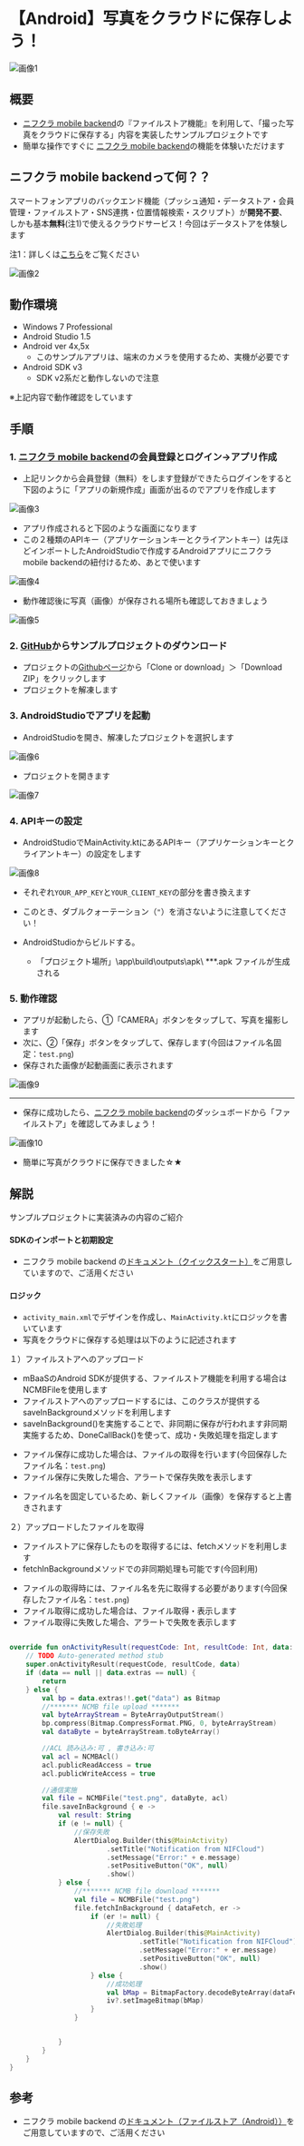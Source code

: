 # 【Android】写真をクラウドに保存しよう！

![画像1](/readme-img/OverView.png)

## 概要

* [ニフクラ mobile backend](https://mbaas.nifcloud.com/)の『ファイルストア機能』を利用して、「撮った写真をクラウドに保存する」内容を実装したサンプルプロジェクトです
* 簡単な操作ですぐに [ニフクラ mobile backend](https://mbaas.nifcloud.com/)の機能を体験いただけます

## ニフクラ mobile backendって何？？
スマートフォンアプリのバックエンド機能（プッシュ通知・データストア・会員管理・ファイルストア・SNS連携・位置情報検索・スクリプト）が**開発不要**、しかも基本**無料**(注1)で使えるクラウドサービス！今回はデータストアを体験します

注1：詳しくは[こちら](https://mbaas.nifcloud.com/price.htm)をご覧ください

![画像2](/readme-img/SdkTypes.png)

## 動作環境
* Windows 7 Professional
* Android Studio 1.5
* Android ver 4x,5x
  - このサンプルアプリは、端末のカメラを使用するため、実機が必要です
* Android SDK v3
  - SDK v2系だと動作しないので注意

※上記内容で動作確認をしています


## 手順
### 1. [ニフクラ mobile backend](https://mbaas.nifcloud.com/)の会員登録とログイン→アプリ作成

* 上記リンクから会員登録（無料）をします登録ができたらログインをすると下図のように「アプリの新規作成」画面が出るのでアプリを作成します

![画像3](/readme-img/mBassNewProject.png)

* アプリ作成されると下図のような画面になります
* この２種類のAPIキー（アプリケーションキーとクライアントキー）は先ほどインポートしたAndroidStudioで作成するAndroidアプリにニフクラ mobile backendの紐付けるため、あとで使います

![画像4](/readme-img/mBassAPIkey.png)

* 動作確認後に写真（画像）が保存される場所も確認しておきましょう

![画像5](/readme-img/mBassData.png)

### 2. [GitHub](https://github.com/NIFCloud-mbaas/KotlinFileApp.git)からサンプルプロジェクトのダウンロード

* プロジェクトの[Githubページ](https://github.com/NIFCloud-mbaas/KotlinFileApp.git)から「Clone or download」＞「Download ZIP」をクリックします
* プロジェクトを解凍します

### 3. AndroidStudioでアプリを起動

* AndroidStudioを開き、解凍したプロジェクトを選択します

![画像6](/readme-img/SelectProject.png)

* プロジェクトを開きます

![画像7](/readme-img/ProjectDesign.png)

### 4. APIキーの設定

* AndroidStudioでMainActivity.ktにあるAPIキー（アプリケーションキーとクライアントキー）の設定をします

![画像8](/readme-img/AndroidAPIkey.png)

* それぞれ`YOUR_APP_KEY`と`YOUR_CLIENT_KEY`の部分を書き換えます
 * このとき、ダブルクォーテーション（`"`）を消さないように注意してください！

* AndroidStudioからビルドする。
    * 「プロジェクト場所」\app\build\outputs\apk\ ***.apk ファイルが生成される

### 5. 動作確認

* アプリが起動したら、①「CAMERA」ボタンをタップして、写真を撮影します
* 次に、②「保存」ボタンをタップして、保存します(今回はファイル名固定：`test.png`)
* 保存された画像が起動画面に表示されます

![画像9](/readme-img/AndroidCamera.png)

-----

* 保存に成功したら、[ニフクラ mobile backend](https://mbaas.nifcloud.com/)のダッシュボードから「ファイルストア」を確認してみましょう！

![画像10](/readme-img/mBassFileStore.png)

* 簡単に写真がクラウドに保存できました☆★

## 解説
サンプルプロジェクトに実装済みの内容のご紹介

#### SDKのインポートと初期設定
* ニフクラ mobile backend の[ドキュメント（クイックスタート）](https://mbaas.nifcloud.com/doc/current/introduction/quickstart_android.html#/Android/)をご用意していますので、ご活用ください

#### ロジック
 * `activity_main.xml`でデザインを作成し、`MainActivity.kt`にロジックを書いています
 * 写真をクラウドに保存する処理は以下のように記述されます

１）ファイルストアへのアップロード

* mBaaSのAndroid SDKが提供する、ファイルストア機能を利用する場合はNCMBFileを使用します
* ファイルストアへのアップロードするには、このクラスが提供するsaveInBackgroundメソッドを利用します
* saveInBackground()を実施することで、非同期に保存が行われます非同期実施するため、DoneCallBack()を使って、成功・失敗処理を指定します
 - ファイル保存に成功した場合は、ファイルの取得を行います(今回保存したファイル名：`test.png`)
 - ファイル保存に失敗した場合、アラートで保存失敗を表示します
* ファイル名を固定しているため、新しくファイル（画像）を保存すると上書きされます

２）アップロードしたファイルを取得

* ファイルストアに保存したものを取得するには、fetchメソッドを利用します
* fetchInBackgroundメソッドでの非同期処理も可能です(今回利用)
 - ファイルの取得時には、ファイル名を先に取得する必要があります(今回保存したファイル名：`test.png`)
 - ファイル取得に成功した場合は、ファイル取得・表示します
 - ファイル取得に失敗した場合、アラートで失敗を表示します
 
```kotlin

override fun onActivityResult(requestCode: Int, resultCode: Int, data: Intent?) {
    // TODO Auto-generated method stub
    super.onActivityResult(requestCode, resultCode, data)
    if (data == null || data.extras == null) {
        return
    } else {
        val bp = data.extras!!.get("data") as Bitmap
        //******* NCMB file upload *******
        val byteArrayStream = ByteArrayOutputStream()
        bp.compress(Bitmap.CompressFormat.PNG, 0, byteArrayStream)
        val dataByte = byteArrayStream.toByteArray()

        //ACL 読み込み:可 , 書き込み:可
        val acl = NCMBAcl()
        acl.publicReadAccess = true
        acl.publicWriteAccess = true

        //通信実施
        val file = NCMBFile("test.png", dataByte, acl)
        file.saveInBackground { e ->
            val result: String
            if (e != null) {
                //保存失敗
                AlertDialog.Builder(this@MainActivity)
                        .setTitle("Notification from NIFCloud")
                        .setMessage("Error:" + e.message)
                        .setPositiveButton("OK", null)
                        .show()
            } else {
                //******* NCMB file download *******
                val file = NCMBFile("test.png")
                file.fetchInBackground { dataFetch, er ->
                    if (er != null) {
                        //失敗処理
                        AlertDialog.Builder(this@MainActivity)
                                .setTitle("Notification from NIFCloud")
                                .setMessage("Error:" + er.message)
                                .setPositiveButton("OK", null)
                                .show()
                    } else {
                        //成功処理
                        val bMap = BitmapFactory.decodeByteArray(dataFetch, 0, dataFetch.size)
                        iv?.setImageBitmap(bMap)
                    }
                }


            }
        }
    }
}
```

## 参考
* ニフクラ mobile backend の[ドキュメント（ファイルストア（Android））](https://mbaas.nifcloud.com/doc/current/filestore/basic_usage_android.html)をご用意していますので、ご活用ください

